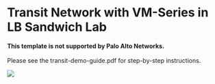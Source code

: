 # Transit Network with VM-Series in LB Sandwich Lab

**This template is not supported by Palo Alto Networks.** 
</br>
</br>
Please see the transit-demo-guide.pdf for step-by-step instructions.
</br>

[<img src="http://azuredeploy.net/deploybutton.png"/>](https://portal.azure.com/#create/Microsoft.Template/uri/https%3A%2F%2Fraw.githubusercontent.com%2Fmattmclimans%2FPaloAltoNetworks%2Fmaster%2Fazure%2Fnew-environment%2Ftransit-demo%2FazureDeploy.json)

